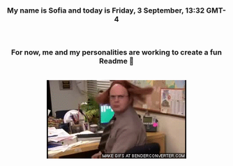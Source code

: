 


<div align="center">
<h3 >My name is Sofia and today is Friday, 3 September, 13:32 GMT-4</h3><br>
<h3 >For now, me and my personalities are working to create a fun Readme 👋
</h3><br>
<img src='img/dwight.gif' alt='working...'/>
</div>
